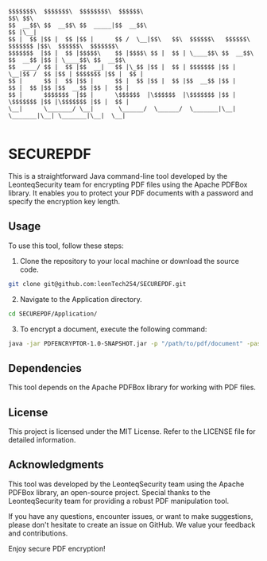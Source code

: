 
```
$$$$$$$\  $$$$$$$\  $$$$$$$$\  $$$$$$\                                      $$\ $$\                     
$$  __$$\ $$  __$$\ $$  _____|$$  __$$\                                     $$ |\__|                    
$$ |  $$ |$$ |  $$ |$$ |      $$ /  \__|$$\   $$\  $$$$$$\   $$$$$$\   $$$$$$$ |$$\  $$$$$$\  $$$$$$$\  
$$$$$$$  |$$ |  $$ |$$$$$\    $$ |$$$$\ $$ |  $$ | \____$$\ $$  __$$\ $$  __$$ |$$ | \____$$\ $$  __$$\ 
$$  ____/ $$ |  $$ |$$  __|   $$ |\_$$ |$$ |  $$ | $$$$$$$ |$$ |  \__|$$ /  $$ |$$ | $$$$$$$ |$$ |  $$ |
$$ |      $$ |  $$ |$$ |      $$ |  $$ |$$ |  $$ |$$  __$$ |$$ |      $$ |  $$ |$$ |$$  __$$ |$$ |  $$ |
$$ |      $$$$$$$  |$$ |      \$$$$$$  |\$$$$$$  |\$$$$$$$ |$$ |      \$$$$$$$ |$$ |\$$$$$$$ |$$ |  $$ |
\__|      \_______/ \__|       \______/  \______/  \_______|\__|       \_______|\__| \_______|\__|  \__|
                                                                                                        
```                                                                                                                                                                                                       
# SECUREPDF
This is a straightforward Java command-line tool developed by the LeonteqSecurity team for encrypting PDF files using the Apache PDFBox library. It enables you to protect your PDF documents with a password and specify the encryption key length.
## Usage

To use this tool, follow these steps:

1. Clone the repository to your local machine or download the source code.
```sh
git clone git@github.com:leonTech254/SECUREPDF.git
```

2. Navigate to the Application directory.
```bash
cd SECUREPDF/Application/
```

3. To encrypt a document, execute the following command:
```bash
java -jar PDFENCRYPTOR-1.0-SNAPSHOT.jar -p "/path/to/pdf/document" -pass "password-to-encrypt-document"
```


## Dependencies

This tool depends on the Apache PDFBox library for working with PDF files. 

## License
This project is licensed under the MIT License. Refer to the LICENSE file for detailed information.

## Acknowledgments
This tool was developed by the LeonteqSecurity team using the Apache PDFBox library, an open-source project. Special thanks to the LeonteqSecurity team for providing a robust PDF manipulation tool.

If you have any questions, encounter issues, or want to make suggestions, please don't hesitate to create an issue on GitHub. We value your feedback and contributions.

Enjoy secure PDF encryption!



